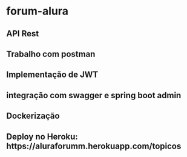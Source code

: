 <h1>forum-alura</h1>
<h2>API Rest</h2>
<h2>Trabalho com postman</h2>
<h2>Implementação de JWT</h2>
<h2>integração com swagger e spring boot admin</h2>
<h2>Dockerização</h2>
<h2>Deploy no Heroku: https://aluraforumm.herokuapp.com/topicos </h2>
